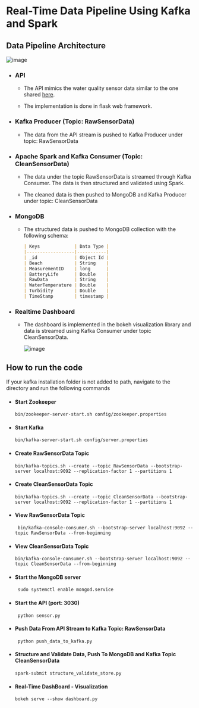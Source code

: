 # Real-Time Data Pipeline Using Kafka and Spark

## Data Pipeline Architecture

  

![image](https://github.com/ARMIS2111/real-time-water-temperature-data-pipeine/assets/101886753/2807d5c5-bc95-4b70-a07b-daaa437457a8)


-   ### API
   
	-  	 The API mimics the water quality sensor data similar to the one shared [here](https://data.world/cityofchicago/beach-water-quality-automated-sensors).
	    
	-   The implementation is done in flask web framework.

-   ### Kafka Producer (Topic: RawSensorData)
    
	
	-   The data from the API stream is pushed to Kafka Producer under topic: RawSensorData

-   ### Apache Spark and Kafka Consumer (Topic: CleanSensorData)
    

	-   The data under the topic RawSensorData is streamed through Kafka Consumer. The data is then structured and validated using Spark.
	    

	  

	-   The cleaned data is then pushed to MongoDB and Kafka Producer under topic: CleanSensorData

-   ### MongoDB
    

	-   The structured data is pushed to MongoDB collection with the following schema:
	    
		```markdown
		| Keys             | Data Type |
		|------------------|-----------|
		| _id              | Object Id |
		| Beach            | String    |
		| MeasurementID    | long      |
		| BatteryLife      | Double    |
		| RawData          | String    |
		| WaterTemperature | Double    |
		| Turbidity        | Double    |
		| TimeStamp        | timestamp |
		```  
  
  

-   ### Realtime Dashboard
    

	-   The dashboard is implemented in the bokeh visualization library and data is streamed using Kafka Consumer under topic CleanSensorData.
	    

		![image](https://github.com/ARMIS2111/real-time-water-temperature-data-pipeine/assets/101886753/e514b6cb-c06a-4734-a783-7afde124962e)


  

## How to run the code
 
If your kafka installation folder is not added to path, navigate to the directory and run the following commands
-   #### Start Zookeeper
    

		bin/zookeeper-server-start.sh config/zookeeper.properties
    

  
-   #### Start Kafka
    

		bin/kafka-server-start.sh config/server.properties

 

-   #### Create RawSensorData Topic
    

		bin/kafka-topics.sh --create --topic RawSensorData --bootstrap-server localhost:9092 --replication-factor 1 --partitions 1
    

  

-   #### Create CleanSensorData Topic
    
		bin/kafka-topics.sh --create --topic CleanSensorData --bootstrap-server localhost:9092 --replication-factor 1 --partitions 1
-  #### View RawSensorData Topic
    

		bin/kafka-console-consumer.sh --bootstrap-server localhost:9092 --topic RawSensorData --from-beginning
    

  

-   #### View CleanSensorData Topic
    

		bin/kafka-console-consumer.sh --bootstrap-server localhost:9092 --topic CleanSensorData --from-beginning
-  #### Start the MongoDB server 
    

		sudo systemctl enable mongod.service
-  #### Start the API (port: 3030)
    

		python sensor.py
  

-  #### Push Data From API Stream to Kafka Topic: RawSensorData
    

		python push_data_to_kafka.py
    

  

-   #### Structure and Validate Data, Push To MongoDB and Kafka Topic CleanSensorData
    

		spark-submit structure_validate_store.py
    

  

-   #### Real-Time DashBoard - Visualization
  		bokeh serve --show dashboard.py
